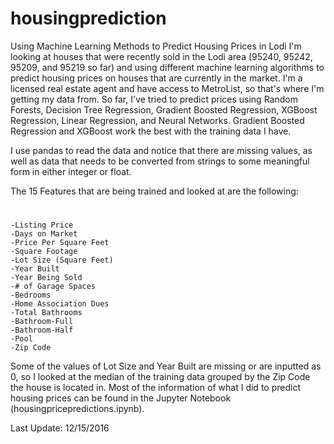 # housingprediction
Using Machine Learning Methods to Predict Housing Prices in Lodi
I'm looking at houses that were recently sold in the Lodi area (95240, 95242, 95209, and 95219 so far) and using different machine learning algorithms to predict housing prices on houses that are currently in the market. I'm a licensed real estate agent and have access to MetroList, so that's where I'm getting my data from. So far, I've tried to predict prices using Random Forests, Decision Tree Regression,  Gradient Boosted Regression, XGBoost Regression, Linear Regression, and Neural Networks. Gradient Boosted Regression and XGBoost work the best with the training data I have. 

I use pandas to read the data and notice that there are missing values, as well as data that needs to be converted from strings to some meaningful form in either integer or float.


The 15 Features that are being trained and looked at are the following: 
#
    -Listing Price
    -Days on Market 
    -Price Per Square Feet
    -Square Footage 
    -Lot Size (Square Feet)
    -Year Built 
    -Year Being Sold
    -# of Garage Spaces
    -Bedrooms
    -Home Association Dues
    -Total Bathrooms
    -Bathroom-Full
    -Bathroom-Half
    -Pool
    -Zip Code 

Some of the values of Lot Size and Year Built are missing or are inputted as 0, so I looked at the median of the training data grouped by the Zip Code the house is located in. Most of the information of what I did to predict housing prices can be found in the Jupyter Notebook (housingpricepredictions.ipynb). 

Last Update: 12/15/2016
